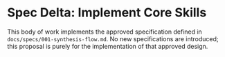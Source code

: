 # Spec Delta: Implement Core Skills

This body of work implements the approved specification defined in `docs/specs/001-synthesis-flow.md`. No new specifications are introduced; this proposal is purely for the implementation of that approved design.
